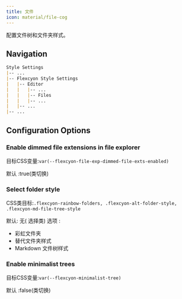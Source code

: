 ```yaml
---
title: 文件
icon: material/file-cog
---
```


配置文件树和文件夹样式。

## Navigation
```md
Style Settings
|-- ...
|-- Flexcyon Style Settings
|   |-- Editor
|   |   |-- ...
|   |   |-- Files
|   |   |-- ...
|   |-- ...
|-- ...
```

## Configuration Options

### Enable dimmed file extensions in file explorer
目标CSS变量:`var(--flexcyon-file-exp-dimmed-file-exts-enabled)`

默认 :true(类切换)

### Select folder style
CSS类目标:`.flexcyon-rainbow-folders, .flexcyon-alt-folder-style, .flexcyon-md-file-tree-style`

默认: 无( 选择类)
选项 :
- 彩虹文件夹
- 替代文件夹样式
- Markdown 文件树样式

### Enable minimalist trees
目标CSS变量:`var(--flexcyon-minimalist-tree)`

默认 :false(类切换)
